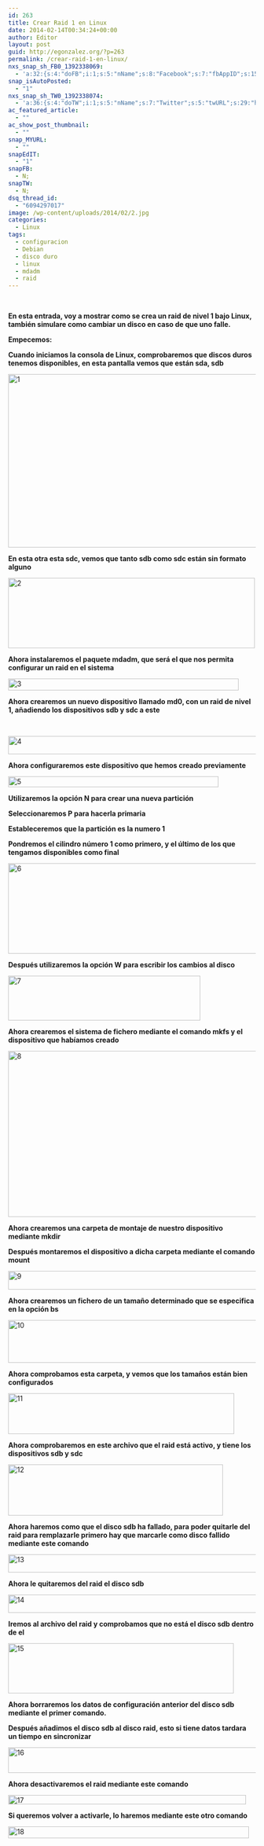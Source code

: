 ```yaml
---
id: 263
title: Crear Raid 1 en Linux
date: 2014-02-14T00:34:24+00:00
author: Editor
layout: post
guid: http://egonzalez.org/?p=263
permalink: /crear-raid-1-en-linux/
nxs_snap_sh_FB0_1392338069:
  - 'a:32:{s:4:"doFB";i:1;s:5:"nName";s:8:"Facebook";s:7:"fbAppID";s:15:"545659862207806";s:8:"fbAppSec";s:32:"15477463b8c7d194394cc5dba87a27f1";s:6:"catSel";i:0;s:8:"catSelEd";s:0:"";s:8:"postType";s:1:"A";s:7:"fbAttch";s:1:"2";s:12:"fbAttchAsVid";i:0;s:6:"imgUpl";s:1:"1";s:11:"fbMsgFormat";s:52:"Re-subido (%TITLE%) has been published on %SITENAME%";s:10:"fbMsgAFrmt";s:0:"";s:13:"useFBGURLInfo";s:1:"1";s:10:"riComments";i:0;s:12:"riCommentsAA";i:0;s:8:"rpstDays";i:0;s:7:"rpstHrs";i:0;s:8:"rpstMins";i:0;s:6:"rpstOn";i:0;s:11:"rpstOnlyPUP";i:0;s:7:"fltrsOn";i:0;s:11:"rpstBtwDays";a:0:{}s:5:"fbURL";s:40:"https://www.facebook.com/dudu.gonzalez90";s:6:"fbPgID";s:15:"dudu.gonzalez90";s:14:"fbAppAuthToken";s:183:"CAAHwRlZABTT4BAHa5L1j1rQSgQeHGVLk8rZCb7JuVgkDizv9FqTtDVQCX02ZA5bDr1kqFEppdFuJz3oS79n7z8COso57qcDaVZBWLA3PuOEwxNXd1d4y39DjUfTJkQJAMWw0TnZCnSqeDG6KRJ6zpfUu6Gt0ZBAs7Ym3NvKf4BPSCJ8HzoaQCH";s:18:"fbAppPageAuthToken";s:183:"CAAHwRlZABTT4BAHa5L1j1rQSgQeHGVLk8rZCb7JuVgkDizv9FqTtDVQCX02ZA5bDr1kqFEppdFuJz3oS79n7z8COso57qcDaVZBWLA3PuOEwxNXd1d4y39DjUfTJkQJAMWw0TnZCnSqeDG6KRJ6zpfUu6Gt0ZBAs7Ym3NvKf4BPSCJ8HzoaQCH";s:13:"fbAppAuthUser";s:10:"1161837279";s:8:"isPosted";s:0:"";s:8:"imgToUse";s:0:"";s:8:"urlToUse";s:0:"";s:2:"ii";i:0;s:9:"timeToRun";i:1392338069;}'
snap_isAutoPosted:
  - "1"
nxs_snap_sh_TW0_1392338074:
  - 'a:36:{s:4:"doTW";i:1;s:5:"nName";s:7:"Twitter";s:5:"twURL";s:29:"https://twitter.com/zombies3c";s:9:"twConsKey";s:21:"QTmaTFDqowEzbyzkicvgg";s:9:"twConsSec";s:43:"9EWEc5dEufuzc3wjm0fZAD8yJdxhFiHcFR06IgsHPb4";s:10:"twAccToken";s:50:"767702022-PedOOiQm697uAVksTggg5Am0W2eiUlXcF1u1kkJ6";s:6:"catSel";s:1:"0";s:8:"catSelEd";s:0:"";s:10:"riComments";i:0;s:11:"riCommentsM";i:0;s:12:"riCommentsAA";i:0;s:8:"rpstDays";s:1:"0";s:7:"rpstHrs";s:1:"0";s:8:"rpstMins";s:1:"0";s:6:"rpstOn";i:0;s:11:"rpstOnlyPUP";i:0;s:7:"fltrsOn";i:0;s:11:"rpstBtwDays";a:0:{}s:13:"twAccTokenSec";s:45:"Bumkti9owi1FxQgY8jOMyRJ6LznMXzcUUWwY0Qmvd0k6N";s:11:"twMsgFormat";s:25:"Re-subido %TITLE% - %URL%";s:8:"attchImg";i:1;s:4:"twOK";i:1;s:11:"rpstRndMins";i:0;s:12:"rpstPostIncl";s:1:"0";s:8:"rpstType";s:1:"2";s:12:"rpstTimeType";s:1:"A";s:12:"rpstFromTime";s:0:"";s:10:"rpstToTime";s:0:"";s:10:"rpstOLDays";s:2:"30";s:10:"rpstNWDays";s:3:"365";s:7:"tagsSel";s:0:"";s:8:"tagsSelX";s:0:"";s:8:"isPosted";s:0:"";s:8:"imgToUse";s:0:"";s:2:"ii";i:0;s:9:"timeToRun";i:1392338074;}'
ac_featured_article:
  - ""
ac_show_post_thumbnail:
  - ""
snap_MYURL:
  - ""
snapEdIT:
  - "1"
snapFB:
  - N;
snapTW:
  - N;
dsq_thread_id:
  - "6094297017"
image: /wp-content/uploads/2014/02/2.jpg
categories:
  - Linux
tags:
  - configuracion
  - Debian
  - disco duro
  - linux
  - mdadm
  - raid
---
```

&nbsp;

<strong>En esta entrada, voy a mostrar como se crea un raid de nivel 1 bajo Linux, también simulare como cambiar un disco en caso de que uno falle.<!--more--></strong>

<strong> Empecemos:</strong>

<b>Cuando iniciamos la consola de Linux, comprobaremos que discos duros tenemos disponibles, en esta pantalla vemos que están sda, sdb</b>

<a href="http://vps38574.vps.ovh.ca/wp-content/uploads/2014/02/1.jpg"><img class="aligncenter size-full wp-image-264" src="http://vps38574.vps.ovh.ca/wp-content/uploads/2014/02/1.jpg" alt="1" width="628" height="353" /></a>

<b>En esta otra esta sdc, vemos que tanto sdb como sdc están sin formato alguno</b>

<a href="http://vps38574.vps.ovh.ca/wp-content/uploads/2014/02/2.jpg"><img class="aligncenter size-full wp-image-265" src="http://vps38574.vps.ovh.ca/wp-content/uploads/2014/02/2.jpg" alt="2" width="502" height="143" /></a>

<b>Ahora instalaremos el paquete mdadm, que será el que nos permita configurar un raid en el sistema </b>

<a href="http://vps38574.vps.ovh.ca/wp-content/uploads/2014/02/3.jpg"><img class="aligncenter size-full wp-image-266" src="http://vps38574.vps.ovh.ca/wp-content/uploads/2014/02/3.jpg" alt="3" width="469" height="24" /></a>

<b>Ahora crearemos un nuevo dispositivo llamado md0, con un raid de nivel 1, añadiendo los dispositivos sdb y sdc a este</b>

&nbsp;

<a href="http://vps38574.vps.ovh.ca/wp-content/uploads/2014/02/4.jpg"><img class="aligncenter size-full wp-image-267" src="http://vps38574.vps.ovh.ca/wp-content/uploads/2014/02/4.jpg" alt="4" width="643" height="37" /></a>

<b>Ahora configuraremos este dispositivo que hemos creado previamente</b>

<a href="http://vps38574.vps.ovh.ca/wp-content/uploads/2014/02/5.jpg"><img class="aligncenter size-full wp-image-268" src="http://vps38574.vps.ovh.ca/wp-content/uploads/2014/02/5.jpg" alt="5" width="428" height="22" /></a>

<b>Utilizaremos la opción N para crear una nueva partición</b>

<b>Seleccionaremos P para hacerla primaria</b>

<b>Estableceremos que la partición es la numero 1</b>

<b>Pondremos el cilindro número 1 como primero, y el último de los que tengamos disponibles como final</b>

<a href="http://vps38574.vps.ovh.ca/wp-content/uploads/2014/02/6.jpg"><img class="aligncenter size-full wp-image-269" src="http://vps38574.vps.ovh.ca/wp-content/uploads/2014/02/6.jpg" alt="6" width="635" height="184" /></a>

<b>Después utilizaremos la opción W para escribir los cambios al disco</b>

<a href="http://vps38574.vps.ovh.ca/wp-content/uploads/2014/02/7.jpg"><img class="aligncenter size-full wp-image-270" src="http://vps38574.vps.ovh.ca/wp-content/uploads/2014/02/7.jpg" alt="7" width="391" height="91" /></a>

<b>Ahora crearemos el sistema de fichero mediante el comando mkfs y el dispositivo que habíamos creado</b>

<a href="http://vps38574.vps.ovh.ca/wp-content/uploads/2014/02/8.jpg"><img class="aligncenter size-full wp-image-271" src="http://vps38574.vps.ovh.ca/wp-content/uploads/2014/02/8.jpg" alt="8" width="555" height="338" /></a>

<b>Ahora crearemos una carpeta de montaje de nuestro dispositivo mediante mkdir</b>

<b>Después montaremos el dispositivo a dicha carpeta mediante el comando mount</b>

<a href="http://vps38574.vps.ovh.ca/wp-content/uploads/2014/02/9.jpg"><img class="aligncenter size-full wp-image-272" src="http://vps38574.vps.ovh.ca/wp-content/uploads/2014/02/9.jpg" alt="9" width="536" height="38" /></a>

<b>Ahora crearemos un fichero de un tamaño determinado que se especifica en la opción bs </b>

<a href="http://vps38574.vps.ovh.ca/wp-content/uploads/2014/02/10.jpg"><img class="aligncenter size-full wp-image-273" src="http://vps38574.vps.ovh.ca/wp-content/uploads/2014/02/10.jpg" alt="10" width="594" height="87" /></a>

<b>Ahora comprobamos esta carpeta, y vemos que los tamaños están bien configurados</b>

<a href="http://vps38574.vps.ovh.ca/wp-content/uploads/2014/02/11.jpg"><img class="aligncenter size-full wp-image-274" src="http://vps38574.vps.ovh.ca/wp-content/uploads/2014/02/11.jpg" alt="11" width="460" height="83" /></a>

<b>Ahora comprobaremos en este archivo que el raid está activo, y tiene los dispositivos sdb y sdc</b>

<a href="http://vps38574.vps.ovh.ca/wp-content/uploads/2014/02/12.jpg"><img class="aligncenter size-full wp-image-275" src="http://vps38574.vps.ovh.ca/wp-content/uploads/2014/02/12.jpg" alt="12" width="437" height="104" /></a>

<b>Ahora haremos como que el disco sdb ha fallado, para poder quitarle del raid para remplazarle primero hay que marcarle como disco fallido mediante este comando</b>

<a href="http://vps38574.vps.ovh.ca/wp-content/uploads/2014/02/13.jpg"><img class="aligncenter size-full wp-image-276" src="http://vps38574.vps.ovh.ca/wp-content/uploads/2014/02/13.jpg" alt="13" width="563" height="37" /></a>

<b>Ahora le quitaremos del raid el disco sdb</b>

<a href="http://vps38574.vps.ovh.ca/wp-content/uploads/2014/02/14.jpg"><img class="aligncenter size-full wp-image-277" src="http://vps38574.vps.ovh.ca/wp-content/uploads/2014/02/14.jpg" alt="14" width="560" height="37" /></a>

<b>Iremos al archivo del raid y comprobamos que no está el disco sdb dentro de el</b>

<a href="http://vps38574.vps.ovh.ca/wp-content/uploads/2014/02/15.jpg"><img class="aligncenter size-full wp-image-278" src="http://vps38574.vps.ovh.ca/wp-content/uploads/2014/02/15.jpg" alt="15" width="459" height="102" /></a>

<b>Ahora borraremos los datos de configuración anterior del disco sdb mediante el primer comando.</b>

<b>Después añadimos el disco sdb al disco raid, esto si tiene datos tardara un tiempo en sincronizar</b>

<a href="http://vps38574.vps.ovh.ca/wp-content/uploads/2014/02/16.jpg"><img class="aligncenter size-full wp-image-279" src="http://vps38574.vps.ovh.ca/wp-content/uploads/2014/02/16.jpg" alt="16" width="573" height="52" /></a>

<b>Ahora desactivaremos el raid mediante este comando</b>

<a href="http://vps38574.vps.ovh.ca/wp-content/uploads/2014/02/17.jpg"><img class="aligncenter size-full wp-image-280" src="http://vps38574.vps.ovh.ca/wp-content/uploads/2014/02/17.jpg" alt="17" width="484" height="19" /></a>

<b>Si queremos volver a activarle, lo haremos mediante este otro comando</b>

<a href="http://vps38574.vps.ovh.ca/wp-content/uploads/2014/02/18.jpg"><img class="aligncenter size-full wp-image-281" src="http://vps38574.vps.ovh.ca/wp-content/uploads/2014/02/18.jpg" alt="18" width="490" height="24" /></a>